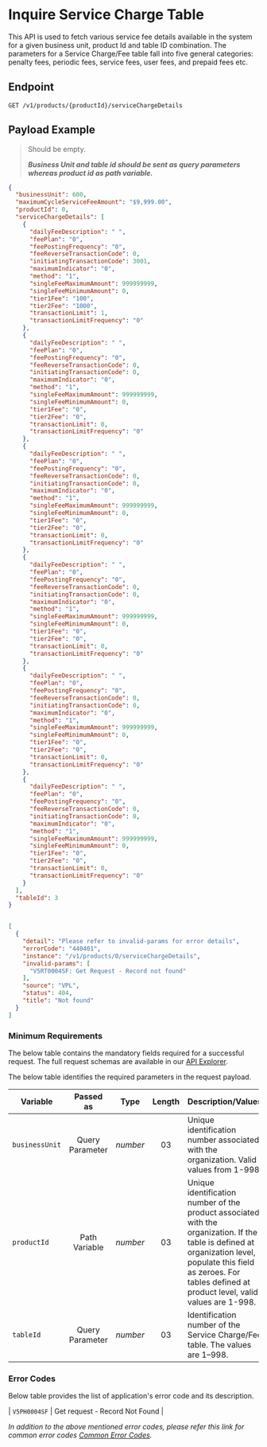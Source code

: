 # Inquire Service Charge Table

This API is used to fetch various service fee details available in the system for a given business unit, product Id and table ID combination. The parameters for a Service Charge/Fee table fall into five general categories: penalty fees, periodic fees, service fees, user fees, and prepaid fees etc.

## Endpoint

`GET /v1/products/{productId}/serviceChargeDetails`

## Payload Example

<!--
type: tab
titles: Request, Response, Error
-->

>Should be empty.
>
>***Business Unit and table id should be sent as query parameters whereas product id as path variable.***

<!--
type: tab
--> 

```json
{
  "businessUnit": 600,
  "maximumCycleServiceFeeAmount": "$9,999.00",
  "productId": 0,
  "serviceChargeDetails": [
    {
      "dailyFeeDescription": " ",
      "feePlan": "0",
      "feePostingFrequency": "0",
      "feeReverseTransactionCode": 0,
      "initiatingTransactionCode": 3001,
      "maximumIndicator": "0",
      "method": "1",
      "singleFeeMaximumAmount": 999999999,
      "singleFeeMinimumAmount": 0,
      "tier1Fee": "100",
      "tier2Fee": "1000",
      "transactionLimit": 1,
      "transactionLimitFrequency": "0"
    },
    {
      "dailyFeeDescription": " ",
      "feePlan": "0",
      "feePostingFrequency": "0",
      "feeReverseTransactionCode": 0,
      "initiatingTransactionCode": 0,
      "maximumIndicator": "0",
      "method": "1",
      "singleFeeMaximumAmount": 999999999,
      "singleFeeMinimumAmount": 0,
      "tier1Fee": "0",
      "tier2Fee": "0",
      "transactionLimit": 0,
      "transactionLimitFrequency": "0"
    },
    {
      "dailyFeeDescription": " ",
      "feePlan": "0",
      "feePostingFrequency": "0",
      "feeReverseTransactionCode": 0,
      "initiatingTransactionCode": 0,
      "maximumIndicator": "0",
      "method": "1",
      "singleFeeMaximumAmount": 999999999,
      "singleFeeMinimumAmount": 0,
      "tier1Fee": "0",
      "tier2Fee": "0",
      "transactionLimit": 0,
      "transactionLimitFrequency": "0"
    },
    {
      "dailyFeeDescription": " ",
      "feePlan": "0",
      "feePostingFrequency": "0",
      "feeReverseTransactionCode": 0,
      "initiatingTransactionCode": 0,
      "maximumIndicator": "0",
      "method": "1",
      "singleFeeMaximumAmount": 999999999,
      "singleFeeMinimumAmount": 0,
      "tier1Fee": "0",
      "tier2Fee": "0",
      "transactionLimit": 0,
      "transactionLimitFrequency": "0"
    },
    {
      "dailyFeeDescription": " ",
      "feePlan": "0",
      "feePostingFrequency": "0",
      "feeReverseTransactionCode": 0,
      "initiatingTransactionCode": 0,
      "maximumIndicator": "0",
      "method": "1",
      "singleFeeMaximumAmount": 999999999,
      "singleFeeMinimumAmount": 0,
      "tier1Fee": "0",
      "tier2Fee": "0",
      "transactionLimit": 0,
      "transactionLimitFrequency": "0"
    },
    {
      "dailyFeeDescription": " ",
      "feePlan": "0",
      "feePostingFrequency": "0",
      "feeReverseTransactionCode": 0,
      "initiatingTransactionCode": 0,
      "maximumIndicator": "0",
      "method": "1",
      "singleFeeMaximumAmount": 999999999,
      "singleFeeMinimumAmount": 0,
      "tier1Fee": "0",
      "tier2Fee": "0",
      "transactionLimit": 0,
      "transactionLimitFrequency": "0"
    }
  ],
  "tableId": 3
}
```

<!--
type: tab
--> 

```json

[
  {
    "detail": "Please refer to invalid-params for error details",
    "errorCode": "440401",
    "instance": "/v1/products/0/serviceChargeDetails",
    "invalid-params": [
      "V5RT0004SF: Get Request - Record not found"
    ],
    "source": "VPL",
    "status": 404,
    "title": "Not found"
  }
]
```

<!-- type: tab-end -->

 
### Minimum Requirements

The below table contains the mandatory fields required for a successful request. The full request schemas are available in our [API Explorer](../api/?type=get&path=/v1/products/{productId}/serviceChargeDetails).

The below table identifies the required parameters in the request payload.

| Variable | Passed as | Type | Length | Description/Values |
| -------- | :-------: | :--: | :------------: | ------------------ |
| `businessUnit` | Query Parameter | *number* | 03 | Unique identification number associated with the organization. Valid values from 1-998.|
| `productId` | Path Variable | *number* | 03 | Unique identification number of the product associated with the organization. If the table is defined at organization level, populate this field as zeroes. For tables defined at product level, valid values are 1-998.|
| `tableId` | Query Parameter | *number* | 03 | Identification number of the Service Charge/Fee table. The values are 1–998.|

### Error Codes

Below table provides the list of application's error code and its description.

| `V5PH0004SF` | Get request - Record Not Found | 

*In addition to the above mentioned error codes, please refer this link for common error codes [Common Error Codes](?path=docs/Common_Error_Code.md).*